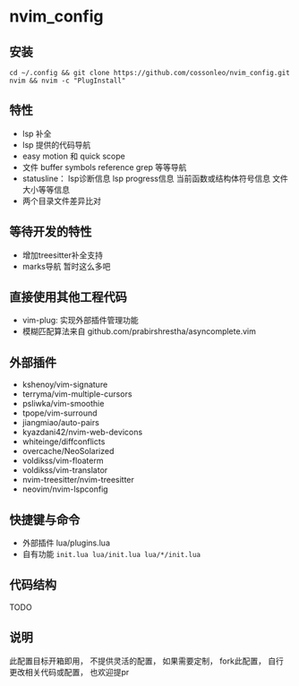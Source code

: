 # nvim_config

## 安装

`cd ~/.config && git clone https://github.com/cossonleo/nvim_config.git nvim && nvim -c "PlugInstall"`

## 特性
+ lsp 补全
+ lsp 提供的代码导航
+ easy motion 和 quick scope
+ 文件 buffer symbols reference grep 等等导航
+ statusline： lsp诊断信息 lsp progress信息 当前函数或结构体符号信息 文件大小等等信息
+ 两个目录文件差异比对

## 等待开发的特性
+ 增加treesitter补全支持
+ marks导航
暂时这么多吧

## 直接使用其他工程代码
+ vim-plug: 实现外部插件管理功能
+ 模糊匹配算法来自 github.com/prabirshrestha/asyncomplete.vim

## 外部插件
+ kshenoy/vim-signature
+ terryma/vim-multiple-cursors
+ psliwka/vim-smoothie
+ tpope/vim-surround
+ jiangmiao/auto-pairs
+ kyazdani42/nvim-web-devicons
+ whiteinge/diffconflicts
+ overcache/NeoSolarized
+ voldikss/vim-floaterm
+ voldikss/vim-translator
+ nvim-treesitter/nvim-treesitter
+ neovim/nvim-lspconfig

## 快捷键与命令
+ 外部插件 lua/plugins.lua
+ 自有功能 `init.lua lua/init.lua lua/*/init.lua`

## 代码结构
TODO

## 说明
此配置目标开箱即用， 不提供灵活的配置， 如果需要定制， fork此配置， 自行更改相关代码或配置， 也欢迎提pr
